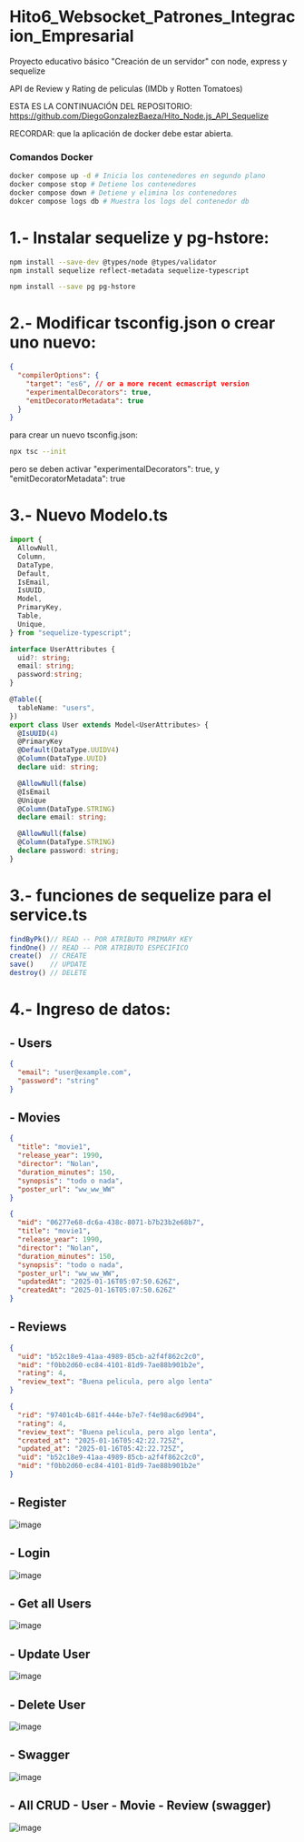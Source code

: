 # Hito6_Websocket_Patrones_Integracion_Empresarial

Proyecto educativo básico "Creación de un servidor" con node, express y sequelize

API de Review y Rating de peliculas (IMDb y Rotten Tomatoes) 

ESTA ES LA CONTINUACIÓN DEL REPOSITORIO: https://github.com/DiegoGonzalezBaeza/Hito_Node.js_API_Sequelize



RECORDAR: que la aplicación de docker debe estar abierta.

### Comandos Docker

```bash
docker compose up -d # Inicia los contenedores en segundo plano
docker compose stop # Detiene los contenedores
docker compose down # Detiene y elimina los contenedores
dokcer compose logs db # Muestra los logs del contenedor db
```

# 1.- Instalar sequelize y pg-hstore:

```bash
npm install --save-dev @types/node @types/validator
npm install sequelize reflect-metadata sequelize-typescript

npm install --save pg pg-hstore
```

# 2.- Modificar tsconfig.json o crear uno nuevo:

```json
{
  "compilerOptions": {
    "target": "es6", // or a more recent ecmascript version
    "experimentalDecorators": true,
    "emitDecoratorMetadata": true
  }
}
```
para crear un nuevo tsconfig.json:

```bash
npx tsc --init
```

pero se deben activar "experimentalDecorators": true,  y "emitDecoratorMetadata": true

# 3.- Nuevo Modelo.ts

```ts
import {
  AllowNull,
  Column,
  DataType,
  Default,
  IsEmail,
  IsUUID,
  Model,
  PrimaryKey,
  Table,
  Unique,
} from "sequelize-typescript";

interface UserAttributes {
  uid?: string;
  email: string;
  password:string;
}

@Table({
  tableName: "users",
})
export class User extends Model<UserAttributes> {
  @IsUUID(4)
  @PrimaryKey
  @Default(DataType.UUIDV4)
  @Column(DataType.UUID)
  declare uid: string;

  @AllowNull(false)
  @IsEmail
  @Unique
  @Column(DataType.STRING)
  declare email: string;

  @AllowNull(false)
  @Column(DataType.STRING)
  declare password: string;
}
```

# 3.- funciones de sequelize para el service.ts

```ts
findByPk()// READ -- POR ATRIBUTO PRIMARY KEY
findOne() // READ -- POR ATRIBUTO ESPECIFICO
create()  // CREATE
save()    // UPDATE
destroy() // DELETE
```
# 4.- Ingreso de datos: 

## - Users
```json
{
  "email": "user@example.com",
  "password": "string"
}
```

## - Movies
```json
{
  "title": "movie1",
  "release_year": 1990,
  "director": "Nolan",
  "duration_minutes": 150,
  "synopsis": "todo o nada",
  "poster_url": "ww_ww_WW"
}
```
```json
{
  "mid": "06277e68-dc6a-438c-8071-b7b23b2e68b7",
  "title": "movie1",
  "release_year": 1990,
  "director": "Nolan",
  "duration_minutes": 150,
  "synopsis": "todo o nada",
  "poster_url": "ww_ww_WW",
  "updatedAt": "2025-01-16T05:07:50.626Z",
  "createdAt": "2025-01-16T05:07:50.626Z"
}
```

## - Reviews
```json
{
  "uid": "b52c18e9-41aa-4989-85cb-a2f4f862c2c0",
  "mid": "f0bb2d60-ec84-4101-81d9-7ae88b901b2e",
  "rating": 4,
  "review_text": "Buena pelicula, pero algo lenta"
}
```
```json
{
  "rid": "97401c4b-681f-444e-b7e7-f4e98ac6d904",
  "rating": 4,
  "review_text": "Buena pelicula, pero algo lenta",
  "created_at": "2025-01-16T05:42:22.725Z",
  "updated_at": "2025-01-16T05:42:22.725Z",
  "uid": "b52c18e9-41aa-4989-85cb-a2f4f862c2c0",
  "mid": "f0bb2d60-ec84-4101-81d9-7ae88b901b2e"
}
```
## - Register
![image](./img/Register_auth_sequelize.webp)

## - Login
![image](./img/Login_auth_sequelize.webp)

## - Get all Users
![image](./img/Get_all_users_sequelize.webp)

## - Update User
![image](./img/Put_update_by_id_sequilize.webp)

## - Delete User
![image](./img/Delete_user_by_id_sequilize.webp)

## - Swagger
![image](./img/swagger_sequilize.webp)

## - All CRUD - User - Movie - Review (swagger)
![image](./img/Screenshot_16-1-2025_205627_localhost%20(1).jpeg)